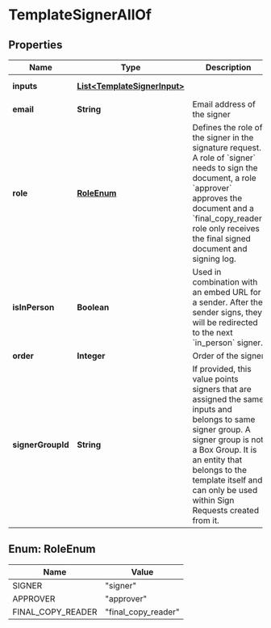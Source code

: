 

# TemplateSignerAllOf


## Properties

| Name | Type | Description | Notes |
|------------ | ------------- | ------------- | -------------|
|**inputs** | [**List&lt;TemplateSignerInput&gt;**](TemplateSignerInput.md) |  |  [optional] [readonly] |
|**email** | **String** | Email address of the signer |  [optional] |
|**role** | [**RoleEnum**](#RoleEnum) | Defines the role of the signer in the signature request. A role of &#x60;signer&#x60; needs to sign the document, a role &#x60;approver&#x60; approves the document and a &#x60;final_copy_reader&#x60; role only receives the final signed document and signing log. |  [optional] |
|**isInPerson** | **Boolean** | Used in combination with an embed URL for a sender. After the sender signs, they will be redirected to the next &#x60;in_person&#x60; signer. |  [optional] |
|**order** | **Integer** | Order of the signer |  [optional] |
|**signerGroupId** | **String** | If provided, this value points signers that are assigned the same inputs and belongs to same signer group. A signer group is not a Box Group. It is an entity that belongs to the template itself and can only be used within Sign Requests created from it. |  [optional] |



## Enum: RoleEnum

| Name | Value |
|---- | -----|
| SIGNER | &quot;signer&quot; |
| APPROVER | &quot;approver&quot; |
| FINAL_COPY_READER | &quot;final_copy_reader&quot; |



